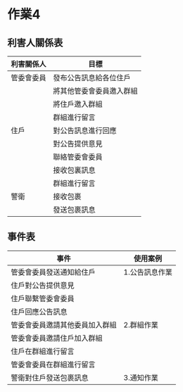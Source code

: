 # 作業4
## 利害人關係表
|利害關係人|目標|
|-----|-------|
|管委會委員|發布公告訊息給各位住戶|
||將其他管委會委員邀入群組|
||將住戶邀入群組|
||群組進行留言|
|住戶|對公告訊息進行回應|
||對公告提供意見|
||聯絡管委會委員|
||接收包裏訊息|
||群組進行留言|
|警衛|接收包裹|
||發送包裹訊息|
## 事件表
|事件|使用案例|
|-----|-------|
|管委會委員發送通知給住戶|1.公告訊息作業|
|住戶對公告提供意見||
|住戶聯繫管委會委員||
|住戶回應公告訊息||
|管委會委員邀請其他委員加入群組|2.群組作業|
|管委會委員邀請住戶加入群組||
|住戶在群組進行留言||
|管委會委員在群組進行留言||
|警衛對住戶發送包裹訊息|3.通知作業|